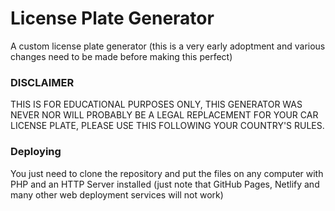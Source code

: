 # License Plate Generator
A custom license plate generator (this is a very early adoptment and various changes need to be made before making this perfect)
### DISCLAIMER
THIS IS FOR EDUCATIONAL PURPOSES ONLY, THIS GENERATOR WAS NEVER NOR WILL PROBABLY BE A LEGAL REPLACEMENT FOR YOUR CAR LICENSE PLATE, PLEASE USE THIS FOLLOWING YOUR COUNTRY'S RULES.

### Deploying
You just need to clone the repository and put the files on any computer with PHP and an HTTP Server installed (just note that GitHub Pages, Netlify and many other web deployment services will not work)
